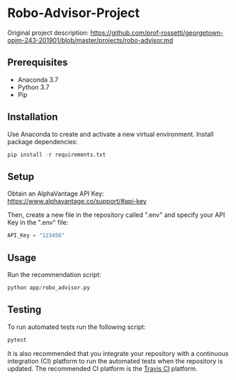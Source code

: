 # Robo-Advisor-Project

Original project description: https://github.com/prof-rossetti/georgetown-opim-243-201901/blob/master/projects/robo-advisor.md 

## Prerequisites

- Anaconda 3.7
- Python 3.7
- Pip

## Installation

Use Anaconda to create and activate a new virtual environment.
Install package dependencies:

```py
pip install -r requirements.txt
```

## Setup
Obtain an AlphaVantage API Key: https://www.alphavantage.co/support/#api-key

Then, create a new file in the repository called ".env" and specify your API Key in the ".env" file:

```py
API_Key = "123456"
```

## Usage

Run the recommendation script:

```py
python app/robo_advisor.py
```

## Testing

To run automated tests run the following script:

```py
pytest
```

It is also recommended that you integrate your repository with a continuous integration (CI) platform to run the automated tests when the repository is updated. The recommended CI platform is the [Travis CI](https://travis-ci.com/) platform.